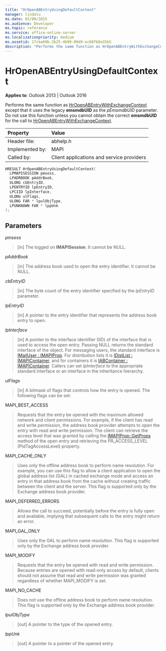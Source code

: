 ```yaml
---
title: "HrOpenABEntryUsingDefaultContext" 
manager: lindalu
ms.date: 03/09/2015
ms.audience: Developer
ms.topic: reference
ms.service: office-online-server
ms.localizationpriority: medium
ms.assetid: 17cba69b-2b25-4b99-99d9-ec68fb8a35b5
description: "Performs the same function as HrOpenABEntryWithExchangeContext except that it uses the legacy emsmdbUID as the _pEmsmdbUID_ parameter."
---
```


# HrOpenABEntryUsingDefaultContext

**Applies to**: Outlook 2013 | Outlook 2016
  
Performs the same function as [HrOpenABEntryWithExchangeContext](hropenabentrywithexchangecontext.md) except that it uses the legacy **emsmdbUID** as the _pEmsmdbUID_ parameter. Do not use this function unless you cannot obtain the correct **emsmdbUID** for the call to [HrOpenABEntryWithExchangeContext](hropenabentrywithexchangecontext.md).
  
|Property |Value |
|:-----|:-----|
|Header file:  <br/> |abhelp.h  <br/> |
|Implemented by:  <br/> |MAPI  <br/> |
|Called by:  <br/> |Client applications and service providers  <br/> |

```cpp
HRESULT HrOpenABEntryUsingDefaultContext(
  LPMAPISESSION pmsess,
  LPADRBOOK pAddrBook,
  ULONG cbEntryID,
  LPENTRYID lpEntryID,
  LPCIID lpInterface,
  ULONG ulFlags,
  ULONG FAR * lpulObjType,
  LPUNKNOWN FAR * lppUnk
);
```

## Parameters

 _pmsess_

> [in] The logged on **IMAPISession**. It cannot be NULL.

 _pAddrBook_

> [in] The address book used to open the entry identifier. It cannot be NULL.

 _cbEntryID_

> [in] The byte count of the entry identifier specified by the _lpEntryID_ parameter.

 _lpEntryID_

> [in] A pointer to the entry identifier that represents the address book entry to open.

 _lpInterface_

> [in] A pointer to the interface identifier (IID) of the interface that is used to access the open entry. Passing NULL returns the standard interface of the object. For messaging users, the standard interface is [IMailUser : IMAPIProp](imailuserimapiprop.md). For distribution lists it is [IDistList : IMAPIContainer](idistlistimapicontainer.md), and for containers it is [IABContainer : IMAPIContainer](iabcontainerimapicontainer.md). Callers can set _lpInterface_ to the appropriate standard interface or an interface in the inheritance hierarchy.

 _ulFlags_

> [in] A bitmask of flags that controls how the entry is opened. The following flags can be set:

MAPI_BEST_ACCESS

> Requests that the entry be opened with the maximum allowed network and client permissions. For example, if the client has read and write permission, the address book provider attempts to open the entry with read and write permission. The client can retrieve the access level that was granted by calling the [IMAPIProp::GetProps](imapiprop-getprops.md) method of the open entry and retrieving the PR_ACCESS_LEVEL (PidTagAccessLevel) property.

MAPI_CACHE_ONLY

> Uses only the offline address book to perform name resolution. For example, you can use this flag to allow a client application to open the global address list (GAL) in cached exchange mode and access an entry in that address book from the cache without creating traffic between the client and the server. This flag is supported only by the Exchange address book provider.

MAPI_DEFERRED_ERRORS

> Allows the call to succeed, potentially before the entry is fully open and available, implying that subsequent calls to the entry might return an error.

MAPI_GAL_ONLY

> Uses only the GAL to perform name resolution. This flag is supported only by the Exchange address book provider.

MAPI_MODIFY

> Requests that the entry be opened with read and write permission. Because entries are opened with read-only access by default, clients should not assume that read and write permission was granted regardless of whether MAPI_MODIFY is set.

MAPI_NO_CACHE

> Does not use the offline address book to perform name resolution. This flag is supported only by the Exchange address book provider.

 _lpulObjType_

> [out] A pointer to the type of the opened entry.

 _lppUnk_

> [out] A pointer to a pointer of the opened entry.
